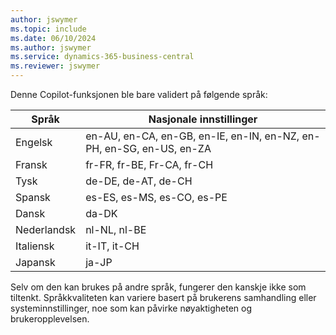 ```yaml
---
author: jswymer
ms.topic: include
ms.date: 06/10/2024
ms.author: jswymer
ms.service: dynamics-365-business-central
ms.reviewer: jswymer
---
```

Denne Copilot-funksjonen ble bare validert på følgende språk:

|Språk|Nasjonale innstillinger|
|-|-|
|Engelsk|en-AU, en-CA, en-GB, en-IE, en-IN, en-NZ, en-PH, en-SG, en-US, en-ZA|
|Fransk|fr-FR, fr-BE, Fr-CA, fr-CH|
|Tysk|de-DE, de-AT, de-CH|
|Spansk |es-ES, es-MS, es-CO, es-PE|
|Dansk|da-DK|
|Nederlandsk|nl-NL, nl-BE|
|Italiensk|it-IT, it-CH|
|Japansk|ja-JP|

Selv om den kan brukes på andre språk, fungerer den kanskje ikke som tiltenkt. Språkkvaliteten kan variere basert på brukerens samhandling eller systeminnstillinger, noe som kan påvirke nøyaktigheten og brukeropplevelsen.
